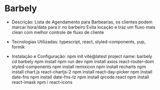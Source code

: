 # Barbely

-   Descrição:
    Lista de Agendamento para Barbearias, os clientes podem marcar hora/data para ir no barbeiro Evita locação e traz um fluxo mais clean com melhor controle de fluxo de cliente

-   Tecnologias Utilizadas:
    typescript, react, styled-components, yup, formik

-   Instalação e Configuração:
    npm init vite@latest
    project name: barbely
    cd barbely
    npm install
    npm run dev
    npm install axios react-router-dom styled-components
    npm install remixicon
    npm install recharts
    npm install chart.js react-chartjs-2
    npm install react-day-picker
    npm install date-fns
    npm install date-fns-tz
    npm install qrcode.react
    npm install react-imask
    npm i react-icons
